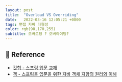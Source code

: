 ```yaml
---
layout: post 
title:  "Overload VS Overriding"
date:   2022-03-16 12:05:21 +0800 
tags: 면접 자바 다형성
color: rgb(98,170,255)
subtitle: 오버로딩 ? 오버라이딩?
--- 
```





## 🧾 Reference
- [깃헙 - 스프링 입문 교재](https://github.com/expert0226/oopinspring)
- [책 - 스프링을 입문을 위한 자바 객체 지향의 원리와 이해](https://www.aladin.co.kr/shop/wproduct.aspx?ItemId=55641908)


